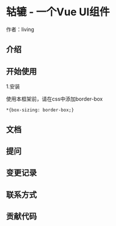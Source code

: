 # 轱辘 - 一个Vue UI组件

作者：living

## 介绍

## 开始使用

1.安装

使用本框架前，请在css中添加border-box

```
*{box-sizing: border-box;}
```


## 文档

## 提问

## 变更记录

## 联系方式

## 贡献代码


